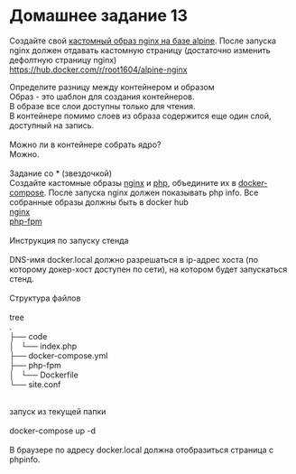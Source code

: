 # Домашнее задание 13

Создайте свой [кастомный образ nginx на базе alpine](1/Dockerfile). После запуска nginx должен
отдавать кастомную страницу (достаточно изменить дефолтную страницу nginx)<br>
https://hub.docker.com/r/root1604/alpine-nginx

Определите разницу между контейнером и образом<br>
Образ - это шаблон для создания контейнеров.<br>
В образе все слои доступны только для чтения.<br>
В контейнере помимо слоев из образа содержится еще один слой, доступный на запись.<br>
<br>
Можно ли в контейнере собрать ядро?<br>
Можно.<br>
<br>
Задание со * (звездочкой)<br>
Создайте кастомные образы [nginx](1/Dockerfile) и [php](2/php-fpm/Dockerfile), объедините их в [docker-compose](2/docker-compose.yml).
После запуска nginx должен показывать php info.
Все собранные образы должны быть в docker hub<br>
[nginx](https://hub.docker.com/r/root1604/alpine-nginx)<br>
[php-fpm](https://hub.docker.com/r/root1604/alpine-php-fpm)<br>
<br>
Инструкция по запуску стенда<br>
<br>
DNS-имя docker.local должно разрешаться в ip-адрес хоста (по которому докер-хост доступен по сети), на котором будет запускаться стенд.<br>
<br>
Структура файлов<br>
<br>
tree<br>
.<br>
├── code<br>
│   └── index.php<br>
├── docker-compose.yml<br>
├── php-fpm<br>
│   └── Dockerfile<br>
└── site.conf<br>

<br>
запуск из текущей папки<br>
<br>
docker-compose up -d<br>
<br>
В браузере по адресу docker.local должна отобразиться страница с phpinfo.<br>

